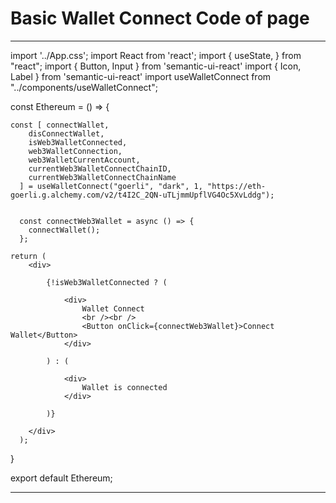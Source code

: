 
# Basic Wallet Connect Code of page
-------------------------------

import '../App.css';
import React from 'react';
import { useState, } from "react";
import { Button, Input } from 'semantic-ui-react'
import { Icon, Label } from 'semantic-ui-react'
import useWalletConnect from "../components/useWalletConnect";


const Ethereum = () => {

    const [ connectWallet, 
        disConnectWallet, 
        isWeb3WalletConnected, 
        web3WalletConnection, 
        web3WalletCurrentAccount,
        currentWeb3WalletConnectChainID,
        currentWeb3WalletConnectChainName
      ] = useWalletConnect("goerli", "dark", 1, "https://eth-goerli.g.alchemy.com/v2/t4I2C_2QN-uTLjmmUpflVG4Oc5XvLddg");
    

      const connectWeb3Wallet = async () => {
        connectWallet();
      };      

    return (
        <div>
            
            {!isWeb3WalletConnected ? (

                <div>
                    Wallet Connect
                    <br /><br />
                    <Button onClick={connectWeb3Wallet}>Connect Wallet</Button>
                </div>

            ) : (

                <div>
                    Wallet is connected
                </div>

            )}

        </div>
      );
}


export default Ethereum;

-------------------------------










